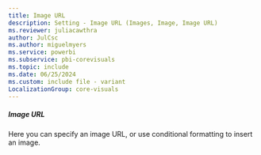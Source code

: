 ```yaml
---
title: Image URL
description: Setting - Image URL (Images, Image, Image URL)
ms.reviewer: juliacawthra
author: JulCsc
ms.author: miguelmyers
ms.service: powerbi
ms.subservice: pbi-corevisuals
ms.topic: include
ms.date: 06/25/2024
ms.custom: include file - variant
LocalizationGroup: core-visuals
---
```

##### Image URL

Here you can specify an image URL, or use conditional formatting to insert an image.
